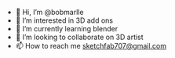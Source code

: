 - 👋 Hi, I’m @bobmarlle
- 👀 I’m interested in 3D add ons
- 🌱 I’m currently learning blender
- 💞️ I’m looking to collaborate on 3D artist
- 📫 How to reach me sketchfab707@gmail.com

<!---
bobmarlle/bobmarlle is a ✨ special ✨ repository because its `README.md` (this file) appears on your GitHub profile.
You can click the Preview link to take a look at your changes.
--->
